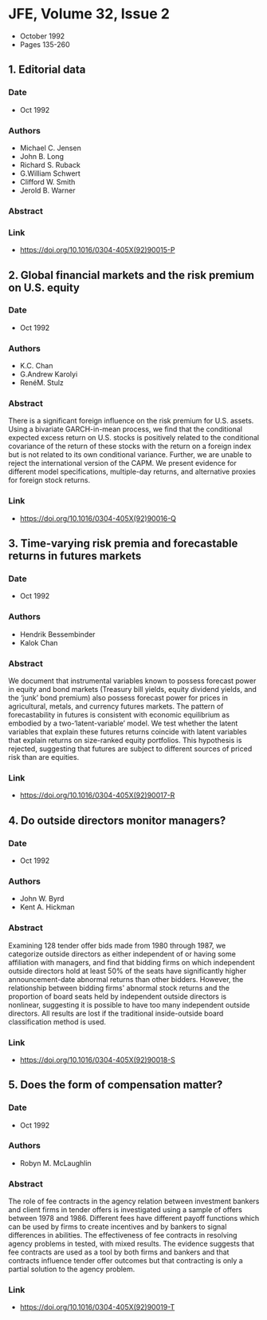 # JFE, Volume 32, Issue 2
- October 1992
- Pages 135-260

## 1. Editorial data
### Date
- Oct 1992
### Authors
- Michael C. Jensen
- John B. Long
- Richard S. Ruback
- G.William Schwert
- Clifford W. Smith
- Jerold B. Warner
### Abstract

### Link
- https://doi.org/10.1016/0304-405X(92)90015-P

## 2. Global financial markets and the risk premium on U.S. equity
### Date
- Oct 1992
### Authors
- K.C. Chan
- G.Andrew Karolyi
- RenéM. Stulz
### Abstract
There is a significant foreign influence on the risk premium for U.S. assets. Using a bivariate GARCH-in-mean process, we find that the conditional expected excess return on U.S. stocks is positively related to the conditional covariance of the return of these stocks with the return on a foreign index but is not related to its own conditional variance. Further, we are unable to reject the international version of the CAPM. We present evidence for different model specifications, multiple-day returns, and alternative proxies for foreign stock returns.
### Link
- https://doi.org/10.1016/0304-405X(92)90016-Q

## 3. Time-varying risk premia and forecastable returns in futures markets
### Date
- Oct 1992
### Authors
- Hendrik Bessembinder
- Kalok Chan
### Abstract
We document that instrumental variables known to possess forecast power in equity and bond markets (Treasury bill yields, equity dividend yields, and the ‘junk’ bond premium) also possess forecast power for prices in agricultural, metals, and currency futures markets. The pattern of forecastability in futures is consistent with economic equilibrium as embodied by a two-‘latent-variable’ model. We test whether the latent variables that explain these futures returns coincide with latent variables that explain returns on size-ranked equity portfolios. This hypothesis is rejected, suggesting that futures are subject to different sources of priced risk than are equities.
### Link
- https://doi.org/10.1016/0304-405X(92)90017-R

## 4. Do outside directors monitor managers?
### Date
- Oct 1992
### Authors
- John W. Byrd
- Kent A. Hickman
### Abstract
Examining 128 tender offer bids made from 1980 through 1987, we categorize outside directors as either independent of or having some affiliation with managers, and find that bidding firms on which independent outside directors hold at least 50% of the seats have significantly higher announcement-date abnormal returns than other bidders. However, the relationship between bidding firms' abnormal stock returns and the proportion of board seats held by independent outside directors is nonlinear, suggesting it is possible to have too many independent outside directors. All results are lost if the traditional inside-outside board classification method is used.
### Link
- https://doi.org/10.1016/0304-405X(92)90018-S

## 5. Does the form of compensation matter?
### Date
- Oct 1992
### Authors
- Robyn M. McLaughlin
### Abstract
The role of fee contracts in the agency relation between investment bankers and client firms in tender offers is investigated using a sample of offers between 1978 and 1986. Different fees have different payoff functions which can be used by firms to create incentives and by bankers to signal differences in abilities. The effectiveness of fee contracts in resolving agency problems in tested, with mixed results. The evidence suggests that fee contracts are used as a tool by both firms and bankers and that contracts influence tender offer outcomes but that contracting is only a partial solution to the agency problem.
### Link
- https://doi.org/10.1016/0304-405X(92)90019-T


